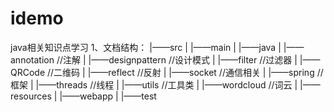 # idemo
java相关知识点学习
1、文档结构：
|——src
|  |——main
|     |——java
|        |——annotation //注解
|        |——designpattern //设计模式
|        |——filter //过滤器
|        |——QRCode //二维码
|        |——reflect //反射
|        |——socket //通信相关
|        |——spring //框架
|        |——threads //线程
|        |——utils //工具类
|        |——wordcloud //词云
|     |——resources
|     |——webapp
|  |——test
